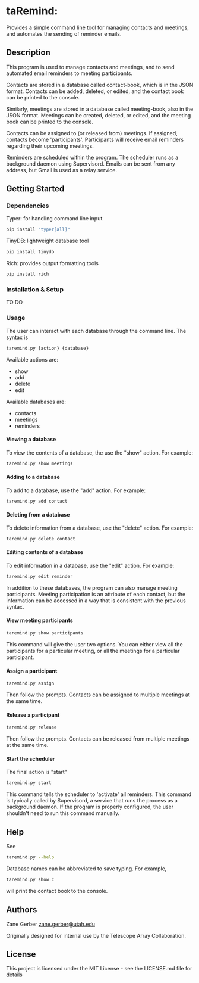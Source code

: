 # taRemind:

Provides a simple command line tool for managing contacts and meetings, and automates the sending of reminder emails.

## Description
This program is used to manage contacts and meetings, and to send automated email reminders to meeting participants. 

Contacts are stored in a database called contact-book, which is in the JSON format.  Contacts can be added, deleted, or edited, and the contact book can be printed to the console. 

Similarly, meetings are stored in a database called meeting-book, also in the JSON format. Meetings can be created, deleted, or edited, and the meeting book can be printed to the console. 

Contacts can be assigned to (or released from) meetings. If assigned, contacts become 'participants'. Participants will  receive email reminders regarding their upcoming meetings.

Reminders are scheduled within the program. The scheduler runs as a background daemon using Supervisord. Emails can be sent from any address, but Gmail is used as a relay service. 

## Getting Started
                                                               
### Dependencies
Typer: for handling command line input   
```bash
pip install "typer[all]"
```
TinyDB: lightweight database tool
```bash
pip install tinydb
```
Rich: provides output formatting tools
```bash
pip install rich
```

### Installation & Setup
TO DO
### Usage
The user can interact with each database through the command line. The syntax is 
```bash
taremind.py {action} {database}
```
Available actions are:
* show
* add
* delete
* edit

Available databases are:
* contacts
* meetings
* reminders

#### Viewing a database
To view the contents of a database, the use the "show" action. For example:
```bash
taremind.py show meetings
```
#### Adding to a database
To add to a database, use the "add" action. For example:
```bash
taremind.py add contact
```
#### Deleting from a database
To delete information from a database, use the "delete" action. For example:
```bash
taremind.py delete contact
```
#### Editing contents of a database
To edit information in a database, use the "edit" action. For example:
```bash
taremind.py edit reminder
```
In addition to these databases, the program can also manage meeting participants. Meeting participation is an attribute of each contact, but the information can be accessed in a way that is consistent with the previous syntax.
#### View meeting participants
```bash
taremind.py show participants
```
This command will give the user two options. You can either view all the participants for a particular meeting, or all the meetings for a particular participant.

#### Assign a participant
```bash
taremind.py assign
```
Then follow the prompts. Contacts can be assigned to multiple meetings at the same time.
#### Release a participant
```bash
taremind.py release
```
Then follow the prompts. Contacts can be released from multiple meetings at the same time.

#### Start the scheduler
The final action is "start"
```bash
taremind.py start
```
This command tells the scheduler to 'activate' all reminders. This command is typically called by Supervisord, a service that runs the process as a background daemon. If the program is properly configured, the user shouldn't need to run this command manually.

## Help

See 
```bash
taremind.py --help
```

Database names can be abbreviated to save typing. For example,
```bash
taremind.py show c
```
will print the contact book to the console.

## Authors

Zane Gerber
zane.gerber@utah.edu

Originally designed for internal use by the Telescope Array Collaboration.

## License

This project is licensed under the MIT License - see the LICENSE.md file for details

